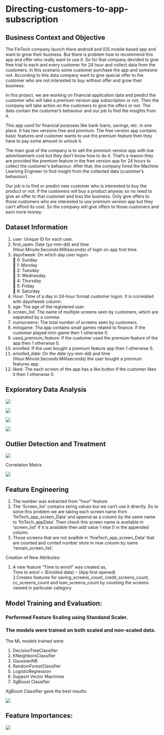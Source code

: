# Directing-customers-to-app-subscription 

## Business Context and Objective

The FinTech company launch there android and iOS mobile based app and want to grow their business. But there is problem how to recommend this app and offer who really want to use it. So for that company decided to give free trial to each and every customer for 24 hour and collect data from the customers. In this scenario some customer purchase the app and someone not. According to this data company want to give special offer to the customer who are not interested to buy without offer and grow their business. 

In this project, we are working on financial application data and predict the customer who will take a premium version app subscription or not. Then the company will take action on the customers to give the offers or not. The data contain the customer’s behaviour and our job to find the insights from it.

This app used for financial purposes like bank loans, savings, etc. in one place. It has two versions free and premium. The free version app contains basic features and customer wants to use the premium feature then they have to pay some amount to unlock it.

The main goal of the company is to sell the premium version app with low advertisement cost but they don’t know how to do it. That’s a reason they are provided the premium feature in the free version app for 24 hours to collect the customer’s behaviour. After that, the company hired the Machine Learning Engineer to find insight from the collected data (customer’s behaviour).

Our job is to find or predict new customer who is interested to buy the product or not. If the customers will buy a product anyway so no need to give an offer to that customer and loss the business. Only give offers to those customers who are interested to use premium version app but they can’t afford its cost. So the company will give offers to those customers and earn more money.

## Dataset Information

1. user: Unique ID for each user.  
2. first_open: Date (yy-mm-dd) and time (Hour:Minute:Seconds:Milliseconds) of login on app first time.  
3. dayofweek: On which day user logon.  
	0: Sunday  
	1: Monday  
	2: Tuesday  
	3: Wednesday  
	4: Thursday  
	5: Friday  
	6: Saturday  
4. Hour: Time of a day in 24-hour format customer logon. It is correlated with dayofweek column.  
5. age: The age of the registered user.  
6. screen_list: The name of multiple screens seen by customers, which are separated by a comma.  
7. numscreens: The total number of screens seen by customers.  
8. minigame: Tha app contains small games related to finance. If the customer played mini-game then 1 otherwise 0.  
9. used_premium_feature: If the customer used the premium feature of the app then 1 otherwise 0.  
10. enrolled: If the user bought a premium feature app then 1 otherwise 0.  
11. enrolled_date: On the date (yy-mm-dd) and time (Hour:Minute:Seconds:Milliseconds) the user bought a premium features app.  
12. liked: The each screen of the app has a like button if the customer likes it then 1 otherwise 0.  

## Exploratory Data Analysis

![](ImagesforReadme/1.JPG)

![](ImagesforReadme/2.JPG)

![](ImagesforReadme/3.JPG)

![](ImagesforReadme/4.JPG)

## Outlier Detection and Treatment

![](ImagesforReadme/5.JPG)

Correlation Matrix

![](ImagesforReadme/6.JPG)

## Feature Engineering

1. The number was extracted from “hour” feature  
2. The ‘Screen_list’ contains string values but we can’t use it directly. So to solve this problem we are taking each screen name from ‘finTech_app_screen_Data’ and append as a column by the same name to ‘finTech_appData’. Then check this screen name is available in ‘screen_list’ if it is available then add value 1 else 0 in the appended column.  
3. Those screens that are not availble in ‘fineTech_app_screen_Data’ that are counted and conted number store in new column by name ‘remain_screen_list’.  

Creation of New Attributes:
1. A new feature “Time to enroll” was created as,  
Time to enrol = (Enrolled date) – (App first opened)  
2.Creates features for saving_screens_count, credit_screens_count, cc_screens_count and loan_screens_count by counting the screens viewed in particular category  

## Model Training and Evaluation:

### Performed Feature Scaling using Standand Scaler.  

### The models were trained on both scaled and non-scaled data.

The ML models trained were:  
1. DecisionTreeClassifier  
2. KNeighborsClassifier  
3. GaussianNB  
4. RandomForestClassifier  
5. LogisticRegression  
6. Support Vector Machines  
7. XgBoost Classifier  


XgBoost Classifier gave the best results:

![](ImagesforReadme/7.JPG)

## Feature Importances:

![](ImagesforReadme/8.JPG)

